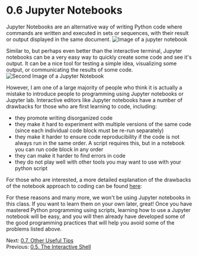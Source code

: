 # 0.6 Jupyter Notebooks

Jupyter Notebooks are an alternative way of writing Python code where commands are written and executed in sets or 
sequences, with their result or output displayed in the same document.
![Image of a jupyter notebook](../images/jupyter_notebook1.png)

Similar to, but perhaps even better than the interactive terminal, Jupyter notebooks can be a very easy way to 
quickly create some code and see it's output. It can be a nice tool for testing a simple idea, visualizing some output, 
or communicating the results of some code.
![Second Image of a Jupyter Notebook](../images/jupyter_notebook2.png)

However, I am one of a large majority of people who think it is actually a mistake to introduce people to programming 
using Jupyter notebooks or Jupyter lab. Interactive editors like Jupyter notebooks have a number of drawbacks for those 
who are first learning to code, including:
- they promote writing disorganized code
- they make it hard to experiment with multiple versions of the same code (since each individual code block must be 
re-run separately)
- they make it harder to ensure code reproducibility if the code is not always run in the same order. A script requires 
this, but in a notebook you can run code block in any order
- they can make it harder to find errors in code
- they do not play well with other tools you may want to use with your python script

For those who are interested, a more detailed explanation of the drawbacks of the notebook approach to coding can be 
found 
[here](https://towardsdatascience.com/5-reasons-why-you-should-switch-from-jupyter-notebook-to-scripts-cb3535ba9c95):

For these reasons and many more, we won't be using Jupyter notebooks in this class. If you want to learn them on your 
own later, great! Once you have mastered Python programming using scripts, learning how to use a Jupyter notebook will 
be easy, and you will then already have developed some of the good programming practices that will help you avoid some 
of the problems listed above.

Next: [0.7. Other Useful Tips](0.7.%20Other%20Useful%20Tips.md)<br>
Previous: [0.5. The Interactive Shell](0.5.%20The%20Interactive%20Shell.md)
